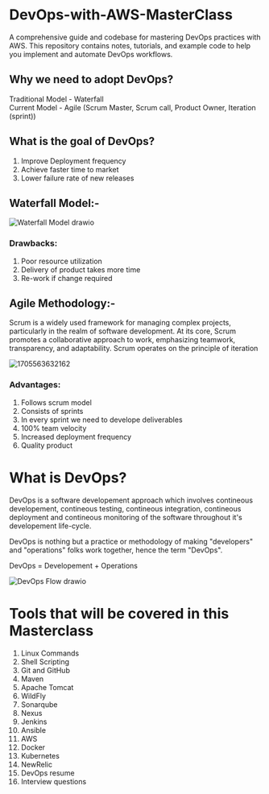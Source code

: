 # DevOps-with-AWS-MasterClass
A comprehensive guide and codebase for mastering DevOps practices with AWS. This repository contains notes, tutorials, and example code to help you implement and automate DevOps workflows.

## Why we need to adopt DevOps?
Traditional Model - Waterfall \
Current Model - Agile (Scrum Master, Scrum call, Product Owner, Iteration (sprint))

## What is the goal of DevOps?
1. Improve Deployment frequency
2. Achieve faster time to market
3. Lower failure rate of new releases


## Waterfall Model:-
![Waterfall Model drawio](https://github.com/ITech-Tutorials/DevOps-with-AWS-MasterClass/assets/40340097/0e78e2e8-077e-44f9-9028-f1f45d730d2e)

### Drawbacks:
1. Poor resource utilization
2. Delivery of product takes more time
3. Re-work if change required

## Agile Methodology:-
Scrum is a widely used framework for managing complex projects, particularly in the realm of software development. At its core, Scrum promotes a collaborative approach to work, emphasizing teamwork, transparency, and adaptability.
Scrum operates on the principle of iteration

![1705563632162](https://github.com/ITech-Tutorials/DevOps-with-AWS-MasterClass/assets/40340097/af509e26-33a9-4551-88ef-20f2b750b2a1)

### Advantages:
1. Follows scrum model
2. Consists of sprints
3. In every sprint we need to develope deliverables
4. 100% team velocity
5. Increased deployment frequency
6. Quality product

# What is DevOps?
DevOps is a software developement approach which involves contineous developement, contineous testing, contineous integration, contineous deployment and contineous monitoring of the software throughout it's developement life-cycle.

DevOps is nothing but a practice or methodology of making "developers" and "operations" folks work together, hence the term "DevOps".

DevOps = Developement + Operations

![DevOps Flow drawio](https://github.com/ITech-Tutorials/DevOps-with-AWS-MasterClass/assets/40340097/d951b011-47fa-4072-832b-1a91c0eca830)


# Tools that will be covered in this Masterclass
1. Linux Commands
2. Shell Scripting
3. Git and GitHub
4. Maven
5. Apache Tomcat
6. WildFly
7. Sonarqube
8. Nexus
9. Jenkins
10. Ansible
11. AWS
12. Docker
13. Kubernetes
14. NewRelic
15. DevOps resume
16. Interview questions



